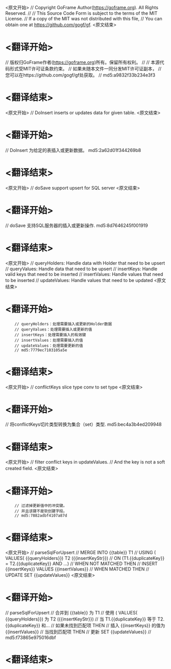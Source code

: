 
<原文开始>
// Copyright GoFrame Author(https://goframe.org). All Rights Reserved.
//
// This Source Code Form is subject to the terms of the MIT License.
// If a copy of the MIT was not distributed with this file,
// You can obtain one at https://github.com/gogf/gf.
<原文结束>

# <翻译开始>
// 版权归GoFrame作者(https://goframe.org)所有。保留所有权利。
//
// 本源代码形式受MIT许可证条款约束。
// 如果未随本文件一同分发MIT许可证副本，
// 您可以在https://github.com/gogf/gf处获取。
// md5:a9832f33b234e3f3
# <翻译结束>


<原文开始>
// DoInsert inserts or updates data for given table.
<原文结束>

# <翻译开始>
// DoInsert 为给定的表插入或更新数据。 md5:2a62d01f344269b8
# <翻译结束>


<原文开始>
// doSave support upsert for SQL server
<原文结束>

# <翻译开始>
// doSave 支持SQL服务器的插入或更新操作. md5:8d7646245f001919
# <翻译结束>


<原文开始>
		// queryHolders:	Handle data with Holder that need to be upsert
		// queryValues:		Handle data that need to be upsert
		// insertKeys:		Handle valid keys that need to be inserted
		// insertValues:	Handle values that need to be inserted
		// updateValues:	Handle values that need to be updated
<原文结束>

# <翻译开始>
		// queryHolders：处理需要插入或更新的Holder数据
		// queryValues：处理需要插入或更新的值
		// insertKeys：处理需要插入的有效键
		// insertValues：处理需要插入的值
		// updateValues：处理需要更新的值
		// md5:7779ec7103105a5e
# <翻译结束>


<原文开始>
// conflictKeys slice type conv to set type
<原文结束>

# <翻译开始>
// 将conflictKeys切片类型转换为集合（set）类型. md5:bec4a3b4ed209948
# <翻译结束>


<原文开始>
		// filter conflict keys in updateValues.
		// And the key is not a soft created field.
<原文结束>

# <翻译开始>
		// 过滤掉更新值中的冲突键。
		// 并且该键不是软创建字段。
		// md5:7882adbf4107a87d
# <翻译结束>


<原文开始>
// parseSqlForUpsert
// MERGE INTO {{table}} T1
// USING ( VALUES( {{queryHolders}}) T2 ({{insertKeyStr}})
// ON (T1.{{duplicateKey}} = T2.{{duplicateKey}} AND ...)
// WHEN NOT MATCHED THEN
// INSERT {{insertKeys}} VALUES {{insertValues}}
// WHEN MATCHED THEN
// UPDATE SET {{updateValues}}
<原文结束>

# <翻译开始>
// parseSqlForUpsert
// 合并到 {{table}} 为 T1
// 使用 ( VALUES( {{queryHolders}}) 为 T2 ({{insertKeyStr}})
// 当 T1.{{duplicateKey}} 等于 T2.{{duplicateKey}} 和...
// 如果未找到匹配项 THEN
// 插入 {{insertKeys}} 的值为 {{insertValues}}
// 当找到匹配项 THEN
// 更新 SET {{updateValues}}
// md5:f73865e975016dbf
# <翻译结束>

